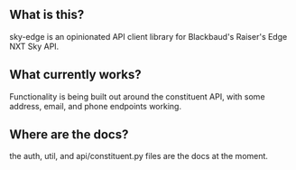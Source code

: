 ## What is this?

sky-edge is an opinionated API client library for Blackbaud's Raiser's Edge NXT Sky API.

## What currently works?

Functionality is being built out around the constituent API, with some address, email, and phone endpoints working.

## Where are the docs?

the auth, util, and api/constituent.py files are the docs at the moment. 


